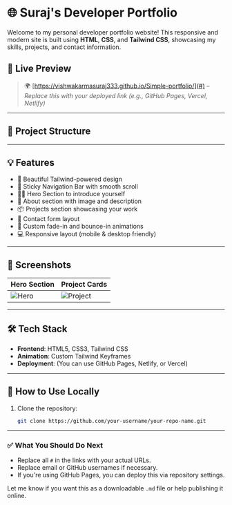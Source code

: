 # 🌐 Suraj's Developer Portfolio

Welcome to my personal developer portfolio website! This responsive and modern site is built using **HTML**, **CSS**, and **Tailwind CSS**, showcasing my skills, projects, and contact information.

## 🚀 Live Preview

> 🌍 [https://vishwakarmasuraj333.github.io/Simple-portfolio/](#) – _Replace this with your deployed link (e.g., GitHub Pages, Vercel, Netlify)_

---

## 📁 Project Structure



---

## 💡 Features

- 🎨 Beautiful Tailwind-powered design
- 🧭 Sticky Navigation Bar with smooth scroll
- 🧑‍💻 Hero Section to introduce yourself
- 📝 About section with image and description
- 📦 Projects section showcasing your work
- 💌 Contact form layout
- 🔁 Custom fade-in and bounce-in animations
- 💻 Responsive layout (mobile & desktop friendly)

---

## 📸 Screenshots

| Hero Section | Project Cards |
|--------------|----------------|
| ![Hero](https://media.istockphoto.com/id/1306526412/photo/men-working-in-laptop-at-office.jpg?s=1024x1024&w=is&k=20&c=KDTOQ6yspqOVoxzkgmR8Hcu69LeiP_LMe2l3JRPtCQs=) | ![Project](https://plus.unsplash.com/premium_photo-1705267936187-aceda1a6c1a6?q=80&w=1470&auto=format&fit=crop&ixlib=rb-4.1.0) |

---

## 🛠 Tech Stack

- **Frontend**: HTML5, CSS3, Tailwind CSS
- **Animation**: Custom Tailwind Keyframes
- **Deployment**: (You can use GitHub Pages, Netlify, or Vercel)

---

## 📝 How to Use Locally

1. Clone the repository:
   ```bash
   git clone https://github.com/your-username/your-repo-name.git

---

### ✅ What You Should Do Next

- Replace all `#` in the links with your actual URLs.
- Replace email or GitHub usernames if necessary.
- If you're using GitHub Pages, you can deploy this via repository settings.

Let me know if you want this as a downloadable `.md` file or help publishing it online.
